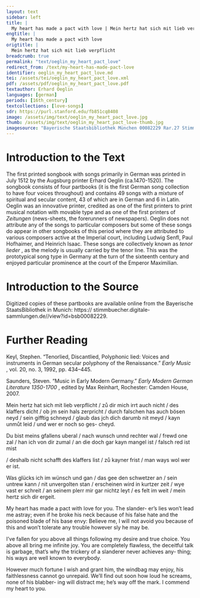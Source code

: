 ```yaml
---
layout: text
sidebar: left
title: |
  My heart has made a pact with love | Mein hertz hat sich mit lieb verpflicht
engtitle: |
  My heart has made a pact with love
origtitle: |
  Mein hertz hat sich mit lieb verpflicht
breadcrumb: true
permalink: "text/oeglin_my_heart_pact_love"
redirect_from: /text/my-heart-has-made-pact-love
identifier: oeglin_my_heart_pact_love.md
tei: /assets/tei/oeglin_my_heart_pact_love.xml
pdf: /assets/pdf/oeglin_my_heart_pact_love.pdf
textauthor: Erhard Oeglin
languages: [german]
periods: [16th_century]
textcollections: [love-songs]
sdr: https://purl.stanford.edu/fb851cq8408
image: /assets/img/text/oeglin_my_heart_pact_love.jpg
thumb: /assets/img/text/oeglin_my_heart_pact_love-thumb.jpg
imagesource: "Bayerische Staatsbibliothek München 00082229 Rar.27 Stimme T f.24r [Public Domain]"
---
```

<h1>Introduction to the Text</h1>
<p>The first printed songbook with songs primarily in German was printed in July 1512 by the Augsburg printer Erhard Oeglin (ca.1470-1520). The songbook consists of four partbooks (it is the first German song collection to have four voices throughout) and contains 49 songs with a mixture of spiritual and secular content, 43 of which are in German and 6 in Latin. Oeglin was an innovative printer, credited as one of the first printers to print musical notation with movable type and as one of the first printers of <i> Zeitungen </i> (news-sheets, the forerunners of newspapers). Oeglin does not attribute any of the songs to particular composers but some of these songs do appear in other songbooks of this period where they are attributed to various composers active at the Imperial court, including Ludwig Senfl, Paul Hofhaimer, and Heinrich Isaac. These songs are collectively known as <i> tenor lieder</i> , as the melody is usually carried by the tenor line. This was the prototypical song type in Germany at the turn of the sixteenth century and enjoyed particular prominence at the court of the Emperor Maximilian.</p>

<h1>Introduction to the Source</h1>
<p>Digitized copies of these partbooks are available online from the Bayerische StaatsBibliothek in Munich: https:// stimmbuecher.digitale-sammlungen.de//view?id=bsb00082229.</p>

<h1>Further Reading</h1>
<p>Keyl, Stephen. “Tenorlied, Discantlied, Polyphonic lied: Voices and instruments in German secular polyphony of the Renaissance.” <i> Early Music</i> , vol. 20, no. 3, 1992, pp. 434–445.</p>
<p>Saunders, Steven. “Music in Early Modern Germany.” <i> Early Modern German Literature 1350-1700</i> , edited by Max Reinhart, Rochester: Camden House, 2007.</p>

<p>Mein hertz hat sich mit lieb verpflicht / zů dir mich irrt auch nicht / des klaffers dicht / ob jm sein hals zerpricht / durch falschen has auch bösen neyd / sein gifftig schneyd / glaub das jch dich darumb nit meyd / kayn unmůt leid / und wer er noch so ges- cheyd.</p>

<p>Du bist meins gfallens uberal / nach wunsch unnd rechter wal / frewd one zal / han ich von dir zumal / an die doch gar kayn mangel ist / falsch red ist mist</p>
<p>/ deshalb nicht schafft des klaffers list / zů kayner frist / man ways wol wer er ist.</p>

<p>Was glücks ich im wünsch und gan / das gee den schwetzer an / sein untrew kann / nit unvergolten stan / erscheinen wird in kurtzer zeit / wye vast er schreit / an seinem plerr mir gar nichtz leyt / es felt im weit / mein hertz sich dir ergeit.</p>
<p>My heart has made a pact with love for you. The slander- er’s lies won’t lead me astray; even if he broke his neck because of his false hate and the poisoned blade of his base envy: Believe me, I will not avoid you because of this and won’t tolerate any trouble however sly he may be.</p>

<p>I’ve fallen for you above all things following my desire and true choice. You above all bring me infinite joy. You are completely flawless, the deceitful talk is garbage, that’s why the trickery of a slanderer never achieves any- thing; his ways are well known to everybody.</p>

<p>However much fortune I wish and grant him, the windbag may enjoy, his faithlessness cannot go unrepaid. We’ll find out soon how loud he screams, none of his blabber- ing will distract me; he’s way off the mark. I commend my heart to you.</p>
